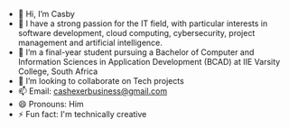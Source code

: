 - 👋 Hi, I’m Casby
- 👀 I have a strong passion for the IT field, with particular interests in software development, cloud computing, cybersecurity, project management and artificial intelligence.
- 🌱 I’m a final-year student pursuing a Bachelor of Computer and Information Sciences in Application Development (BCAD) at IIE Varsity College, South Africa
- 💞️ I’m looking to collaborate on Tech projects
- 📫 Email: cashexerbusiness@gmail.com
- 😄 Pronouns: Him
- ⚡ Fun fact: I'm technically creative

